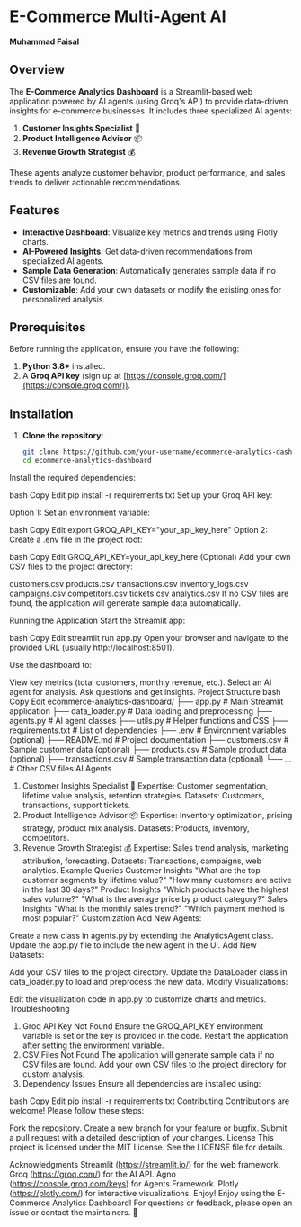 # E-Commerce Multi-Agent AI

**Muhammad Faisal**  


## Overview

The **E-Commerce Analytics Dashboard** is a Streamlit-based web application powered by AI agents (using Groq's API) to provide data-driven insights for e-commerce businesses. It includes three specialized AI agents:
1. **Customer Insights Specialist** 👥
2. **Product Intelligence Advisor** 📦
3. **Revenue Growth Strategist** 💰

These agents analyze customer behavior, product performance, and sales trends to deliver actionable recommendations.

## Features

- **Interactive Dashboard**: Visualize key metrics and trends using Plotly charts.
- **AI-Powered Insights**: Get data-driven recommendations from specialized AI agents.
- **Sample Data Generation**: Automatically generates sample data if no CSV files are found.
- **Customizable**: Add your own datasets or modify the existing ones for personalized analysis.

## Prerequisites

Before running the application, ensure you have the following:
1. **Python 3.8+** installed.
2. A **Groq API key** (sign up at [https://console.groq.com/](https://console.groq.com/)).

## Installation

1. **Clone the repository:**

   ```bash
   git clone https://github.com/your-username/ecommerce-analytics-dashboard.git
   cd ecommerce-analytics-dashboard
Install the required dependencies:

bash
Copy
Edit
pip install -r requirements.txt
Set up your Groq API key:

Option 1: Set an environment variable:

bash
Copy
Edit
export GROQ_API_KEY="your_api_key_here"
Option 2: Create a .env file in the project root:

bash
Copy
Edit
GROQ_API_KEY=your_api_key_here
(Optional) Add your own CSV files to the project directory:

customers.csv
products.csv
transactions.csv
inventory_logs.csv
campaigns.csv
competitors.csv
tickets.csv
analytics.csv
If no CSV files are found, the application will generate sample data automatically.

Running the Application
Start the Streamlit app:

bash
Copy
Edit
streamlit run app.py
Open your browser and navigate to the provided URL (usually http://localhost:8501).

Use the dashboard to:

View key metrics (total customers, monthly revenue, etc.).
Select an AI agent for analysis.
Ask questions and get insights.
Project Structure
bash
Copy
Edit
ecommerce-analytics-dashboard/
├── app.py                  # Main Streamlit application
├── data_loader.py          # Data loading and preprocessing
├── agents.py               # AI agent classes
├── utils.py                # Helper functions and CSS
├── requirements.txt        # List of dependencies
├── .env                    # Environment variables (optional)
├── README.md               # Project documentation
├── customers.csv           # Sample customer data (optional)
├── products.csv            # Sample product data (optional)
├── transactions.csv        # Sample transaction data (optional)
└── ...                     # Other CSV files
AI Agents
1. Customer Insights Specialist 👥
Expertise: Customer segmentation, lifetime value analysis, retention strategies.
Datasets: Customers, transactions, support tickets.
2. Product Intelligence Advisor 📦
Expertise: Inventory optimization, pricing strategy, product mix analysis.
Datasets: Products, inventory, competitors.
3. Revenue Growth Strategist 💰
Expertise: Sales trend analysis, marketing attribution, forecasting.
Datasets: Transactions, campaigns, web analytics.
Example Queries
Customer Insights
"What are the top customer segments by lifetime value?"
"How many customers are active in the last 30 days?"
Product Insights
"Which products have the highest sales volume?"
"What is the average price by product category?"
Sales Insights
"What is the monthly sales trend?"
"Which payment method is most popular?"
Customization
Add New Agents:

Create a new class in agents.py by extending the AnalyticsAgent class.
Update the app.py file to include the new agent in the UI.
Add New Datasets:

Add your CSV files to the project directory.
Update the DataLoader class in data_loader.py to load and preprocess the new data.
Modify Visualizations:

Edit the visualization code in app.py to customize charts and metrics.
Troubleshooting
1. Groq API Key Not Found
Ensure the GROQ_API_KEY environment variable is set or the key is provided in the code.
Restart the application after setting the environment variable.
2. CSV Files Not Found
The application will generate sample data if no CSV files are found.
Add your own CSV files to the project directory for custom analysis.
3. Dependency Issues
Ensure all dependencies are installed using:

bash
Copy
Edit
pip install -r requirements.txt
Contributing
Contributions are welcome! Please follow these steps:

Fork the repository.
Create a new branch for your feature or bugfix.
Submit a pull request with a detailed description of your changes.
License
This project is licensed under the MIT License. See the LICENSE file for details.

Acknowledgments
Streamlit (https://streamlit.io/) for the web framework.
Groq (https://groq.com/) for the AI API.
Agno (https://console.groq.com/keys) for Agents Framework.
Plotly (https://plotly.com/) for interactive visualizations.
Enjoy!
Enjoy using the E-Commerce Analytics Dashboard! For questions or feedback, please open an issue or contact the maintainers. 🚀